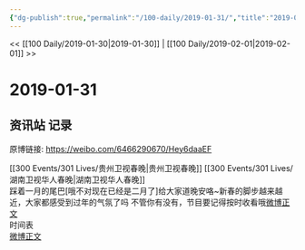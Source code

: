 ```yaml
---
{"dg-publish":true,"permalink":"/100-daily/2019-01-31/","title":"2019-01-31"}
---
```



<< [[100 Daily/2019-01-30\|2019-01-30]] | [[100 Daily/2019-02-01\|2019-02-01]] >>

# 2019-01-31

## 资讯站 记录

原博链接: https://weibo.com/6466290670/Hey6daaEF

[[300 Events/301 Lives/贵州卫视春晚\|贵州卫视春晚]] [[300 Events/301 Lives/湖南卫视华人春晚\|湖南卫视华人春晚]]  
踩着一月的尾巴[哦不对现在已经是二月了]给大家道晚安咯~新春的脚步越来越近，大家都感受到过年的气氛了吗 不管你有没有，节目要记得按时收看哦[微博正文](https://weibo.com/detail/4334557472444317)  
时间表  
[微博正文](https://weibo.com/detail/4334314088945371)
